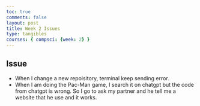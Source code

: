 ```yaml
---
toc: true
comments: false
layout: post
title: Week 2 Issues
type: tangibles
courses: { compsci: {week: 2} }
---
```


## Issue 
- When I change a new repoisitory, terminal keep sending error.
- When I am doing the Pac-Man game, I search it on chatgpt but the code from chatgpt is wrong. So I go to ask my partner and he tell me a website that he use and it works.